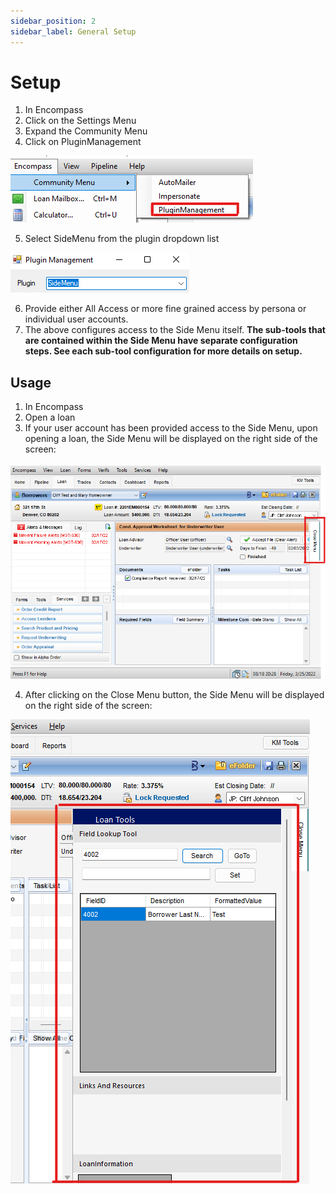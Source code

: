 ```yaml
---
sidebar_position: 2
sidebar_label: General Setup
---
```


# Setup

1. In Encompass
2. Click on the Settings Menu
3. Expand the Community Menu
4. Click on PluginManagement

![Community Plugin Menu](/img/CommunityPluginMenu.png)

5. Select SideMenu from the plugin dropdown list

![Plugin Management Dropdown](/img/SideMenu/PluginManagement.png)

6. Provide either All Access or more fine grained access by persona or individual user accounts.
7. The above configures access to the Side Menu itself. **The sub-tools that are contained within the Side Menu have separate configuration steps. See each sub-tool configuration for more details on setup.**

## Usage

1. In Encompass
2. Open a loan
3. If your user account has been provided access to the Side Menu, upon opening a loan, the Side Menu will be displayed on the right side of the screen:

![Side Menu Closed](/img/SideMenu/MenuClosed.png)

4. After clicking on the Close Menu button, the Side Menu will be displayed on the right side of the screen:

![Side Menu Open](/img/SideMenu/MenuOpened.png)
